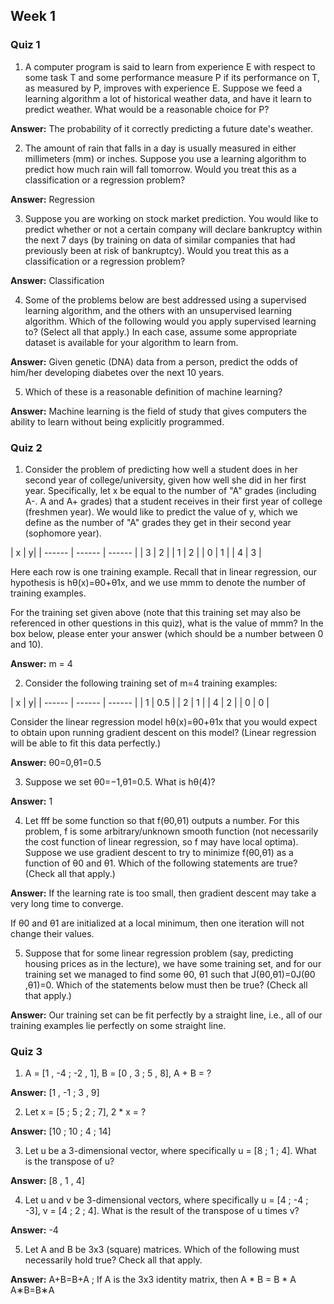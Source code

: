 ## Week 1

### Quiz 1

1. A computer program is said to learn from experience E with respect to some task T and some performance measure P if its performance on T, as measured by P, improves with experience E.
Suppose we feed a learning algorithm a lot of historical weather data, and have it learn to predict weather. What would be a reasonable choice for P?

**Answer:** The probability of it correctly predicting a future date's weather.

2. The amount of rain that falls in a day is usually measured in either millimeters (mm) or inches. Suppose you use a learning algorithm to predict how much rain will fall tomorrow. Would you treat this as a classification or a regression problem?

**Answer:** Regression

3. Suppose you are working on stock market prediction. You would like to predict whether or not a certain company will declare bankruptcy within the next 7 days (by training on data of similar companies that had previously been at risk of bankruptcy). Would you treat this as a classification or a regression problem?

**Answer:** Classification

4. Some of the problems below are best addressed using a supervised learning algorithm, and the others with an unsupervised learning algorithm. Which of the following would you apply supervised learning to? (Select all that apply.) In each case, assume some appropriate dataset is available for your algorithm to learn from.

**Answer:** Given genetic (DNA) data from a person, predict the odds of him/her developing diabetes over the next 10 years.

5. Which of these is a reasonable definition of machine learning?

**Answer:** Machine learning is the field of study that gives computers the ability to learn without being explicitly programmed.

### Quiz 2

1. Consider the problem of predicting how well a student does in her second year of college/university, given how well she did in her first year. Specifically, let x be equal to the number of "A" grades (including A-. A and A+ grades) that a student receives in their first year of college (freshmen year). We would like to predict the value of y, which we define as the number of "A" grades they get in their second year (sophomore year).

| x | y|
| ------ | ------ | ------ |
| 3 | 2 |
| 1 | 2 |
| 0 | 1 |
| 4 | 3 |

Here each row is one training example. Recall that in linear regression, our hypothesis is hθ(x)=θ0+θ1x, and we use mmm to denote the number of training examples.

For the training set given above (note that this training set may also be referenced in other questions in this quiz), what is the value of mmm? In the box below, please enter your answer (which should be a number between 0 and 10).

**Answer:** m = 4

2. Consider the following training set of m=4 training examples:

| x | y|
| ------ | ------ | ------ |
| 1 | 0.5 |
| 2 | 1 |
| 4 | 2 |
| 0 | 0 |

Consider the linear regression model hθ(x)=θ0+θ1x​ that you would expect to obtain upon running gradient descent on this model? (Linear regression will be able to fit this data perfectly.)

**Answer:** θ0​=0,θ1​=0.5

3. Suppose we set θ0=−1,θ1=0.5. What is hθ(4)?

**Answer:** 1

4. Let fff be some function so that f(θ0,θ1) outputs a number. For this problem, f is some arbitrary/unknown smooth function (not necessarily the cost function of linear regression, so f may have local optima).
Suppose we use gradient descent to try to minimize f(θ0,θ1)
as a function of θ0 and θ1. Which of the
following statements are true? (Check all that apply.)

**Answer:** If the learning rate is too small, then gradient descent may take a very long time to converge.

If θ0 and θ1 are initialized at
a local minimum, then one iteration will not change their values.

5. Suppose that for some linear regression problem (say, predicting housing prices as in the lecture), we have some training set, and for our training set we managed to find some θ0, θ1​ such that J(θ0,θ1)=0J(θ0​,θ1​)=0.
Which of the statements below must then be true? (Check all that apply.)

**Answer:** Our training set can be fit perfectly by a straight line,
i.e., all of our training examples lie perfectly on some straight line.

### Quiz 3

1. A = [1 , -4 ; -2 , 1], B = [0 , 3 ; 5 , 8], A + B = ?

**Answer:** [1 , -1 ; 3 , 9]

2. Let x = [5 ; 5 ; 2 ; 7], 2 * x = ?

**Answer:** [10 ; 10 ; 4 ; 14]

3. Let u be a 3-dimensional vector, where specifically u = [8 ; 1 ; 4]. What is the transpose of u?

**Answer:** [8 , 1 , 4]

4. Let u and v be 3-dimensional vectors, where specifically u = [4 ; -4 ; -3], v = [4 ; 2 ; 4]. What is the result of the transpose of u times v?

**Answer:** -4

5. Let A and B be 3x3 (square) matrices. Which of the following
must necessarily hold true? Check all that apply.

**Answer:** A+B=B+A ; If A is the 3x3 identity matrix, then A * B = B * A A∗B=B∗A
